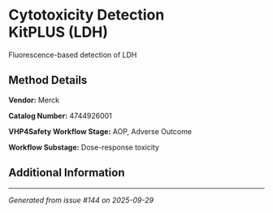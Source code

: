 # Cytotoxicity Detection KitPLUS (LDH)

Fluorescence-based detection of LDH

## Method Details

**Vendor:** Merck

**Catalog Number:** 4744926001

**VHP4Safety Workflow Stage:** AOP, Adverse Outcome

**Workflow Substage:** Dose-response toxicity

## Additional Information

---

*Generated from issue #144 on 2025-09-29*
